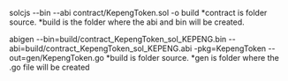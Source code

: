 solcjs --bin --abi contract/KepengToken.sol -o build
*contract is folder source. 
*build is the folder where the abi and bin will be created.

abigen --bin=build/contract_KepengToken_sol_KEPENG.bin --abi=build/contract_KepengToken_sol_KEPENG.abi -pkg=KepengToken --out=gen/KepengToken.go
*build is folder source. 
*gen is folder where the .go file will be created


